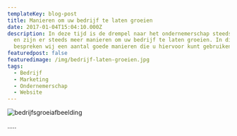 ```yaml
---
templateKey: blog-post
title: Manieren om uw bedrijf te laten groeien
date: 2017-01-04T15:04:10.000Z
description: In deze tijd is de drempel naar het ondernemerschap steeds lager,
  en zijn er steeds meer manieren om uw bedrijf te laten groeien. In dit artikel
  bespreken wij een aantal goede manieren die u hiervoor kunt gebruiken.
featuredpost: false
featuredimage: /img/bedrijf-laten-groeien.jpg
tags:
  - Bedrijf
  - Marketing
  - Ondernemerschap
  - Website
---
```

![](/img/grow-your-company-better-and-faster-with-sap-business-bydesign-webinar.jpg "bedrijfsgroeiafbeelding")

.....